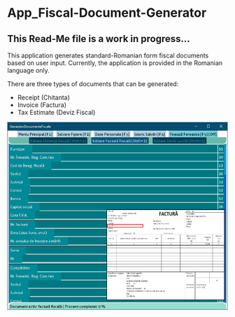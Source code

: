 # App_Fiscal-Document-Generator

## This Read-Me file is a work in progress...

This application generates standard-Romanian form fiscal documents based on user input.
Currently, the application is provided in the Romanian language only.

There are three types of documents that can be generated:
* Receipt (Chitanta)
* Invoice (Factura)
* Tax Estimate (Deviz Fiscal)

![alt text](https://github.com/KanaszM/App_Fiscal-Document-Generator/blob/main/ReadMe_Resources/Picture1.PNG)
